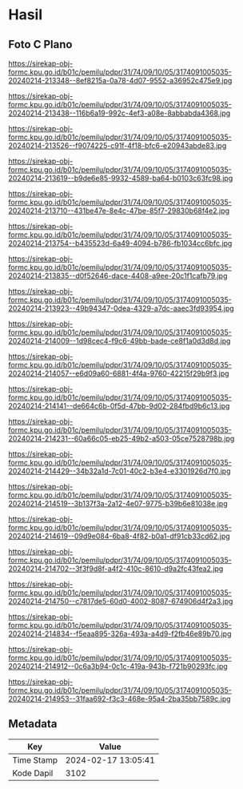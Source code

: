 # Hasil

## Foto C Plano

https://sirekap-obj-formc.kpu.go.id/b01c/pemilu/pdpr/31/74/09/10/05/3174091005035-20240214-213348--8ef8215a-0a78-4d07-9552-a36952c475e9.jpg

https://sirekap-obj-formc.kpu.go.id/b01c/pemilu/pdpr/31/74/09/10/05/3174091005035-20240214-213438--116b6a19-992c-4ef3-a08e-8abbabda4368.jpg

https://sirekap-obj-formc.kpu.go.id/b01c/pemilu/pdpr/31/74/09/10/05/3174091005035-20240214-213526--f9074225-c91f-4f18-bfc6-e20943abde83.jpg

https://sirekap-obj-formc.kpu.go.id/b01c/pemilu/pdpr/31/74/09/10/05/3174091005035-20240214-213619--b9de6e85-9932-4589-ba64-b0103c63fc98.jpg

https://sirekap-obj-formc.kpu.go.id/b01c/pemilu/pdpr/31/74/09/10/05/3174091005035-20240214-213710--431be47e-8e4c-47be-85f7-29830b68f4e2.jpg

https://sirekap-obj-formc.kpu.go.id/b01c/pemilu/pdpr/31/74/09/10/05/3174091005035-20240214-213754--b435523d-6a49-4094-b786-fb1034cc6bfc.jpg

https://sirekap-obj-formc.kpu.go.id/b01c/pemilu/pdpr/31/74/09/10/05/3174091005035-20240214-213835--d0f52646-dace-4408-a9ee-20c1f1cafb79.jpg

https://sirekap-obj-formc.kpu.go.id/b01c/pemilu/pdpr/31/74/09/10/05/3174091005035-20240214-213923--49b94347-0dea-4329-a7dc-aaec3fd93954.jpg

https://sirekap-obj-formc.kpu.go.id/b01c/pemilu/pdpr/31/74/09/10/05/3174091005035-20240214-214009--1d98cec4-f9c6-49bb-bade-ce8f1a0d3d8d.jpg

https://sirekap-obj-formc.kpu.go.id/b01c/pemilu/pdpr/31/74/09/10/05/3174091005035-20240214-214057--e6d09a60-6881-4f4a-9760-42215f29b9f3.jpg

https://sirekap-obj-formc.kpu.go.id/b01c/pemilu/pdpr/31/74/09/10/05/3174091005035-20240214-214141--de664c6b-0f5d-47bb-9d02-284fbd9b6c13.jpg

https://sirekap-obj-formc.kpu.go.id/b01c/pemilu/pdpr/31/74/09/10/05/3174091005035-20240214-214231--60a66c05-eb25-49b2-a503-05ce7528798b.jpg

https://sirekap-obj-formc.kpu.go.id/b01c/pemilu/pdpr/31/74/09/10/05/3174091005035-20240214-214429--34b32a1d-7c01-40c2-b3e4-e3301926d7f0.jpg

https://sirekap-obj-formc.kpu.go.id/b01c/pemilu/pdpr/31/74/09/10/05/3174091005035-20240214-214519--3b137f3a-2a12-4e07-9775-b39b6e81038e.jpg

https://sirekap-obj-formc.kpu.go.id/b01c/pemilu/pdpr/31/74/09/10/05/3174091005035-20240214-214619--09d9e084-6ba8-4f82-b0a1-df91cb33cd62.jpg

https://sirekap-obj-formc.kpu.go.id/b01c/pemilu/pdpr/31/74/09/10/05/3174091005035-20240214-214702--3f3f9d8f-a4f2-410c-8610-d9a2fc43fea2.jpg

https://sirekap-obj-formc.kpu.go.id/b01c/pemilu/pdpr/31/74/09/10/05/3174091005035-20240214-214750--c7817de5-60d0-4002-8087-674906d4f2a3.jpg

https://sirekap-obj-formc.kpu.go.id/b01c/pemilu/pdpr/31/74/09/10/05/3174091005035-20240214-214834--f5eaa895-326a-493a-a4d9-f2fb46e89b70.jpg

https://sirekap-obj-formc.kpu.go.id/b01c/pemilu/pdpr/31/74/09/10/05/3174091005035-20240214-214912--0c6a3b94-0c1c-419a-943b-f721b90293fc.jpg

https://sirekap-obj-formc.kpu.go.id/b01c/pemilu/pdpr/31/74/09/10/05/3174091005035-20240214-214953--31faa692-f3c3-468e-95a4-2ba35bb7589c.jpg


## Metadata

| Key        | Value               |
| ---------- | ------------------- |
| Time Stamp | 2024-02-17 13:05:41 |
| Kode Dapil | 3102                |



